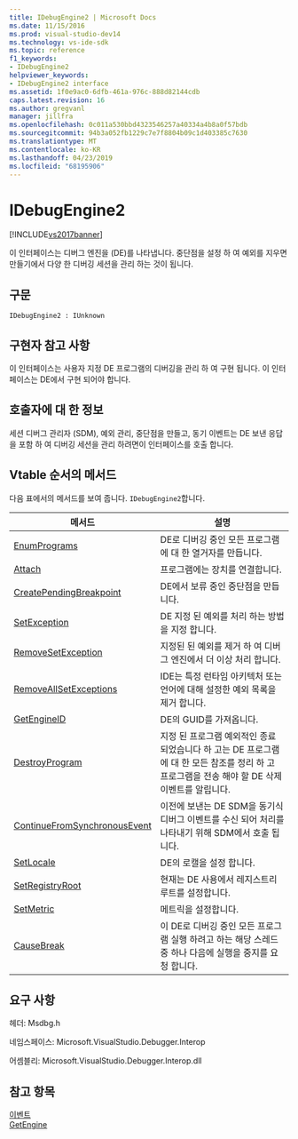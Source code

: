 ```yaml
---
title: IDebugEngine2 | Microsoft Docs
ms.date: 11/15/2016
ms.prod: visual-studio-dev14
ms.technology: vs-ide-sdk
ms.topic: reference
f1_keywords:
- IDebugEngine2
helpviewer_keywords:
- IDebugEngine2 interface
ms.assetid: 1f0e9ac0-6dfb-461a-976c-888d82144cdb
caps.latest.revision: 16
ms.author: gregvanl
manager: jillfra
ms.openlocfilehash: 0c011a530bbd4323546257a40334a4b8a0f57bdb
ms.sourcegitcommit: 94b3a052fb1229c7e7f8804b09c1d403385c7630
ms.translationtype: MT
ms.contentlocale: ko-KR
ms.lasthandoff: 04/23/2019
ms.locfileid: "68195906"
---
```

# <a name="idebugengine2"></a>IDebugEngine2
[!INCLUDE[vs2017banner](../../../includes/vs2017banner.md)]

이 인터페이스는 디버그 엔진을 (DE)를 나타냅니다. 중단점을 설정 하 여 예외를 지우면 만들기에서 다양 한 디버깅 세션을 관리 하는 것이 됩니다.  
  
## <a name="syntax"></a>구문  
  
```  
IDebugEngine2 : IUnknown  
```  
  
## <a name="notes-for-implementers"></a>구현자 참고 사항  
 이 인터페이스는 사용자 지정 DE 프로그램의 디버깅을 관리 하 여 구현 됩니다. 이 인터페이스는 DE에서 구현 되어야 합니다.  
  
## <a name="notes-for-callers"></a>호출자에 대 한 정보  
 세션 디버그 관리자 (SDM), 예외 관리, 중단점을 만들고, 동기 이벤트는 DE 보낸 응답을 포함 하 여 디버깅 세션을 관리 하려면이 인터페이스를 호출 합니다.  
  
## <a name="methods-in-vtable-order"></a>Vtable 순서의 메서드  
 다음 표에서의 메서드를 보여 줍니다. `IDebugEngine2`합니다.  
  
|메서드|설명|  
|------------|-----------------|  
|[EnumPrograms](../../../extensibility/debugger/reference/idebugengine2-enumprograms.md)|DE로 디버깅 중인 모든 프로그램에 대 한 열거자를 만듭니다.|  
|[Attach](../../../extensibility/debugger/reference/idebugengine2-attach.md)|프로그램에는 장치를 연결합니다.|  
|[CreatePendingBreakpoint](../../../extensibility/debugger/reference/idebugengine2-creatependingbreakpoint.md)|DE에서 보류 중인 중단점을 만듭니다.|  
|[SetException](../../../extensibility/debugger/reference/idebugengine2-setexception.md)|DE 지정 된 예외를 처리 하는 방법을 지정 합니다.|  
|[RemoveSetException](../../../extensibility/debugger/reference/idebugengine2-removesetexception.md)|지정된 된 예외를 제거 하 여 디버그 엔진에서 더 이상 처리 합니다.|  
|[RemoveAllSetExceptions](../../../extensibility/debugger/reference/idebugengine2-removeallsetexceptions.md)|IDE는 특정 런타임 아키텍처 또는 언어에 대해 설정한 예외 목록을 제거 합니다.|  
|[GetEngineID](../../../extensibility/debugger/reference/idebugengine2-getengineid.md)|DE의 GUID를 가져옵니다.|  
|[DestroyProgram](../../../extensibility/debugger/reference/idebugengine2-destroyprogram.md)|지정 된 프로그램 예외적인 종료 되었습니다 하 고는 DE 프로그램에 대 한 모든 참조를 정리 하 고 프로그램을 전송 해야 할 DE 삭제 이벤트를 알립니다.|  
|[ContinueFromSynchronousEvent](../../../extensibility/debugger/reference/idebugengine2-continuefromsynchronousevent.md)|이전에 보낸는 DE SDM을 동기식 디버그 이벤트를 수신 되어 처리를 나타내기 위해 SDM에서 호출 됩니다.|  
|[SetLocale](../../../extensibility/debugger/reference/idebugengine2-setlocale.md)|DE의 로캘을 설정 합니다.|  
|[SetRegistryRoot](../../../extensibility/debugger/reference/idebugengine2-setregistryroot.md)|현재는 DE 사용에서 레지스트리 루트를 설정합니다.|  
|[SetMetric](../../../extensibility/debugger/reference/idebugengine2-setmetric.md)|메트릭을 설정합니다.|  
|[CauseBreak](../../../extensibility/debugger/reference/idebugengine2-causebreak.md)|이 DE로 디버깅 중인 모든 프로그램 실행 하려고 하는 해당 스레드 중 하나 다음에 실행을 중지를 요청 합니다.|  
  
## <a name="requirements"></a>요구 사항  
 헤더: Msdbg.h  
  
 네임스페이스: Microsoft.VisualStudio.Debugger.Interop  
  
 어셈블리: Microsoft.VisualStudio.Debugger.Interop.dll  
  
## <a name="see-also"></a>참고 항목  
 [이벤트](../../../extensibility/debugger/reference/idebugeventcallback2-event.md)   
 [GetEngine](../../../extensibility/debugger/reference/idebugenginecreateevent2-getengine.md)

